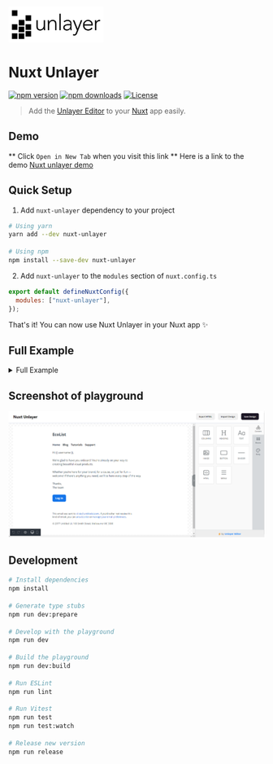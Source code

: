 <img src="/unlayer.png" style="height: 70px;"/>

# Nuxt Unlayer

[![npm version][npm-version-src]][npm-version-href]
[![npm downloads][npm-downloads-src]][npm-downloads-href]
[![License][license-src]][license-href]

> Add the [Unlayer Editor](https://docs.unlayer.com/docs) to your [Nuxt](https://nuxt.com) app easily.

## Demo

** Click `Open in New Tab` when you visit this link **
Here is a link to the demo [Nuxt unlayer demo](https://stackblitz.com/edit/nuxt-starter-tzl335?file=app.vue)

## Quick Setup

1. Add `nuxt-unlayer` dependency to your project

```bash
# Using yarn
yarn add --dev nuxt-unlayer

# Using npm
npm install --save-dev nuxt-unlayer
```

2. Add `nuxt-unlayer` to the `modules` section of `nuxt.config.ts`

```js
export default defineNuxtConfig({
  modules: ["nuxt-unlayer"],
});
```

That's it! You can now use Nuxt Unlayer in your Nuxt app ✨

## Full Example

<details>
<summary>Full Example</summary>

```vue
<template>
  <main class="main">
    <header class="header">
      <h1>Nuxt Unlayer</h1>
      <div v-if="editor" class="nav">
        <button @click="exportHTML">Export HTML</button>
        <button @click="hiddenFile.click()">Import Design</button>
        <button @click="saveDesign" class="btn">Save Design</button>
      </div>
    </header>
    <section class="editor">
      <ClientOnly>
        <EmailEditor v-model:editor="editor" @load="editorLoaded" />
      </ClientOnly>
    </section>
  </main>
  <input
    @change="importDesign"
    type="file"
    hidden
    ref="hiddenFile"
    accept=".json"
  />
</template>

<script setup lang="ts">
import sample from "@/sample.json";

useHead({ title: "Nuxt - Unlayer" });

let editor = shallowRef();
let hiddenFile = ref();

const editorLoaded = () => {
  // load up design after the editor gets loaded
  editor.value.loadDesign(JSON.parse(JSON.stringify(sample)));
};

const saveDesign = () => {
  editor.value.saveDesign((design: any) => {
    console.log(
      "🚀 ~ file: app.vue:31 ~ editor.value.saveDesign ~ design",
      design
    );
  });
};

const importDesign = (e: any) => {
  if (!e) return;
  let file = e.target.files[0];
  if (!file.type.includes("json")) return;
  const reader = new FileReader();

  reader.onload = function (readVal) {
    editor.value.loadDesign(JSON.parse(readVal.target?.result));
  };
  reader.readAsText(file);
};
const exportHTML = () => {
  editor.value.exportHtml((data: any) => {
    var json = data.design; // design json
    console.log("🚀 ~ file: app.vue:40 ~ editor.value.exportHtml ~ json", json);
    var html = data.html; // final html
    console.log("🚀 ~ file: app.vue:42 ~ editor.value.exportHtml ~ html", html);
  });
};
</script>
```

</details>

## Screenshot of playground

<img src="/screenshot.png" style=""/>

## Development

```bash
# Install dependencies
npm install

# Generate type stubs
npm run dev:prepare

# Develop with the playground
npm run dev

# Build the playground
npm run dev:build

# Run ESLint
npm run lint

# Run Vitest
npm run test
npm run test:watch

# Release new version
npm run release
```

<!-- Badges -->

[npm-version-src]: https://img.shields.io/npm/v/nuxt-unlayer/latest.svg?style=flat&colorA=18181B&colorB=28CF8D
[npm-version-href]: https://npmjs.com/package/nuxt-unlayer
[npm-downloads-src]: https://img.shields.io/npm/dm/nuxt-unlayer.svg?style=flat&colorA=18181B&colorB=28CF8D
[npm-downloads-href]: https://npmjs.com/package/nuxt-unlayer
[license-src]: https://img.shields.io/npm/l/nuxt-unlayer.svg?style=flat&colorA=18181B&colorB=28CF8D
[license-href]: https://npmjs.com/package/nuxt-unlayer
